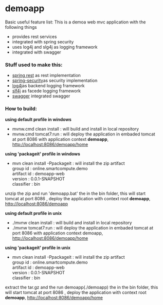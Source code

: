 # demoapp

Basic useful feature list:
This is a demoa web mvc application with the following things
 * provides rest services
 * integrated with spring security
 * uses log4j and slg4j as logging framework
 * integrated with swagger


### Stuff used to make this:

 * [spring rest](https://spring.io/guides/gs/rest-service/) as rest implementation
 * [spring-security](https://projects.spring.io/spring-security/)as security implementation
 * [log4j](https://logging.apache.org/log4j/2.x/)as backend logging framework
 * [slf4j](https://www.slf4j.org/) as facede logging framework
 * [swagger](https://swagger.io/) integrated swagger


### How to build:

<b>using default profile in windows</b>
* mvnw.cmd clean install	:	will build and install in local repository
* mvnw.cmd tomcat7:run	:	will deploy the application in embaded tomcat at port 8086 with application context <b>demoapp</b>,  [http://localhost:8086/demoapp/home](http://localhost:8086/demoapp/home)

<b>using 'packageit' profile in windows</b>
* mvn clean install -Ppackageit	: will install the zip artifact 
</br>group id 		: online.smartcompute.demo
</br>artifact id 	: demoapp-web
</br>version		: 0.0.1-SNAPSHOT
</br>classifier 	: bin

unzip the zip and run 'demoapp.bat' the in the bin folder, this will start tomcat at port 8086 , deploy the application with context root <b>demoapp</b>, [http://localhost:8086/demoapp](http://localhost:8086/demoapp/home)

<b>using default profile in unix</b>
* ./mvnw clean install	:	will build and install in local repository
* ./mvnw tomcat7:run	:	will deploy the application in embaded tomcat at port 8086 with application context demoapp,  [http://localhost:8086/demoapp/home](http://localhost:8086/demoapp/home)

<b>using 'packageit' profile in unix</b>
* mvn clean install -Ppackageit	: will install the zip artifact 
</br>group id 		: online.smartcompute.demo
</br>artifact id 	: demoapp-web
</br>version		: 0.0.1-SNAPSHOT
</br>classifier 	: bin


extract the tar.gz and the run demoapp(./demoapp) the in the bin folder, this will start tomcat at port 8086 , deploy the application with context root <b>demoapp</b>, [http://localhost:8086/demoapp/home](http://localhost:8086/demoapp/home)

